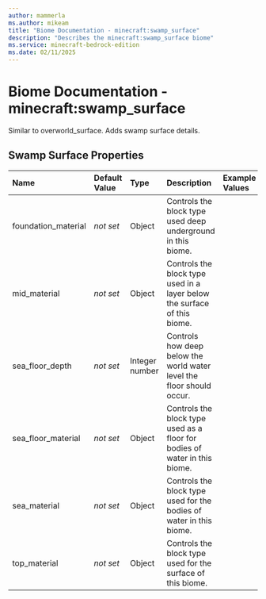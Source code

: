 ```yaml
---
author: mammerla
ms.author: mikeam
title: "Biome Documentation - minecraft:swamp_surface"
description: "Describes the minecraft:swamp_surface biome"
ms.service: minecraft-bedrock-edition
ms.date: 02/11/2025 
---
```


# Biome Documentation - minecraft:swamp_surface

Similar to overworld_surface. Adds swamp surface details.


## Swamp Surface Properties

|Name       |Default Value |Type |Description |Example Values |
|:----------|:-------------|:----|:-----------|:------------- |
| foundation_material | *not set* | Object | Controls the block type used deep underground in this biome. |  | 
| mid_material | *not set* | Object | Controls the block type used in a layer below the surface of this biome. |  | 
| sea_floor_depth | *not set* | Integer number | Controls how deep below the world water level the floor should occur. |  | 
| sea_floor_material | *not set* | Object | Controls the block type used as a floor for bodies of water in this biome. |  | 
| sea_material | *not set* | Object | Controls the block type used for the bodies of water in this biome. |  | 
| top_material | *not set* | Object | Controls the block type used for the surface of this biome. |  | 